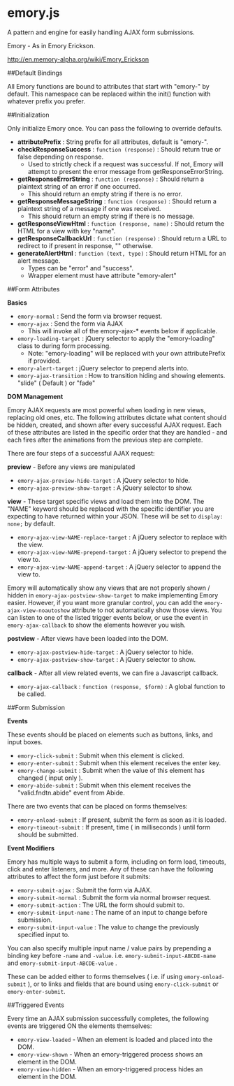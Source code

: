 # emory.js
A pattern and engine for easily handling AJAX form submissions.

Emory - As in Emory Erickson.

http://en.memory-alpha.org/wiki/Emory_Erickson

##Default Bindings

All Emory functions are bound to attributes that start with "emory-" by default.
This namespace can be replaced within the init() function with whatever prefix 
you prefer.

##Initialization

Only initialize Emory once.  You can pass the following to override defaults.

- **attributePrefix** : String prefix for all attributes, default is "emory-".
- **checkResponseSuccess** : `function (response)` : Should return true or false depending on response.
	- Used to strictly check if a request was successful.  If not, Emory will attempt to present the error message from getResponseErrorString.
- **getResponseErrorString** : `function (response)` : Should return a plaintext string of an error if one occurred.
	- This should return an empty string if there is no error.
- **getResponseMessageString** : `function (response)` : Should return a plaintext string of a message if one was received.
	- This should return an empty string if there is no message.
- **getResponseViewHtml** : `function (response, name)` : Should return the HTML for a view with key "name".
- **getResponseCallbackUrl** : `function (response)` : Should return a URL to redirect to if present in response, "" otherwise.
- **generateAlertHtml** : `function (text, type)` : Should return HTML for an alert message.
	- Types can be "error" and "success".  
	- Wrapper element must have attribute "emory-alert"

##Form Attributes

**Basics**

- `emory-normal` : Send the form via browser request.
- `emory-ajax` : Send the form via AJAX
	- This will invoke all of the emory-ajax-* events below if applicable.
- `emory-loading-target` : jQuery selector to apply the "emory-loading" class to during form processing.
	- Note: "emory-loading" will be replaced with your own attributePrefix if provided.
- `emory-alert-target` : jQuery selector to prepend alerts into.
- `emory-ajax-transition` : How to transition hiding and showing elements.  "slide" ( Default ) or "fade"

**DOM Management**

Emory AJAX requests are most powerful when loading in new views, replacing old ones, etc.
The following attributes dictate what content should be hidden, created, and shown 
after every successful AJAX request.  Each of these attributes are listed in the 
specific order that they are handled - and each fires after the animations from 
the previous step are complete.

There are four steps of a successful AJAX request:

**preview** - Before any views are manipulated

- `emory-ajax-preview-hide-target` : A jQuery selector to hide.
- `emory-ajax-preview-show-target` : A jQuery selector to show.

**view** - These target specific views and load them into the DOM. The "NAME" 
keyword should be replaced with the specific identifier you are expecting to 
have returned within your JSON.  These will be set to `display: none;` by 
default.

- `emory-ajax-view-NAME-replace-target` : A jQuery selector to replace with the view.
- `emory-ajax-view-NAME-prepend-target` : A jQuery selector to prepend the view to.
- `emory-ajax-view-NAME-append-target` : A jQuery selector to append the view to.

Emory will automatically show any views that are not properly shown / hidden in 
`emory-ajax-postview-show-target` to make implementing Emory easier.  However, 
if you want more granular control, you can add the `emory-ajax-view-noautoshow` 
attribute to not automatically show those views.  You can listen to one of the 
listed trigger events below, or use the event in `emory-ajax-callback` to show 
the elements however you wish.

**postview** - After views have been loaded into the DOM.

- `emory-ajax-postview-hide-target` : A jQuery selector to hide.
- `emory-ajax-postview-show-target` : A jQuery selector to show.

**callback** - After all view related events, we can fire a Javascript callback.

- `emory-ajax-callback` : `function (response, $form)` : A global function to be called.

##Form Submission

**Events**

These events should be placed on elements such as buttons, links, and input boxes.

- `emory-click-submit` : Submit when this element is clicked.
- `emory-enter-submit` : Submit when this element receives the enter key.
- `emory-change-submit` : Submit when the value of this element has changed ( input only ).
- `emory-abide-submit` : Submit when this element receives the "valid.fndtn.abide" event from Abide.

There are two events that can be placed on forms themselves:

- `emory-onload-submit` : If present, submit the form as soon as it is loaded.
- `emory-timeout-submit` : If present, time ( in milliseconds ) until form should be submitted.


**Event Modifiers**

Emory has multiple ways to submit a form, including on form load, timeouts, 
click and enter listeners, and more.  Any of these can have the following attributes 
to affect the form just before it submits:

- `emory-submit-ajax` : Submit the form via AJAX.
- `emory-submit-normal` : Submit the form via normal browser request.
- `emory-submit-action` : The URL the form should submit to.
- `emory-submit-input-name` : The name of an input to change before submission.
- `emory-submit-input-value` : The value to change the previously specified input to.

You can also specify multiple input name / value pairs by prepending a binding 
key before `-name` and `-value`.  i.e. `emory-submit-input-ABCDE-name` and 
`emory-submit-input-ABCDE-value` .

These can be added either to forms themselves ( i.e. if using 
`emory-onload-submit` ), or to links and fields that are bound using 
`emory-click-submit` or `emory-enter-submit`.

##Triggered Events

Every time an AJAX submission successfully completes, the following events are 
triggered ON the elements themselves:

- `emory-view-loaded` - When an element is loaded and placed into the DOM.
- `emory-view-shown` - When an emory-triggered process shows an element in the DOM.
- `emory-view-hidden` - When an emory-triggered process hides an element in the DOM.

